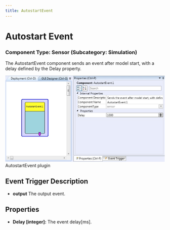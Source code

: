 ```yaml
---
title: AutostartEvent
---
```


# Autostart Event

### Component Type: Sensor (Subcategory: Simulation)

The AutostartEvent component sends an event after model start, with a delay defined by the Delay property.

![Screenshot: AutostartEvent plugin](./img/AutostartEvent.jpg "Screenshot: AutostartEvent plugin")  
AutostartEvent plugin

## Event Trigger Description

- **output** The output event.

## Properties

- **Delay \[integer\]:** The event delay\[ms\].
